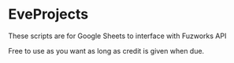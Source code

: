 # EveProjects
These scripts are for Google Sheets to interface with Fuzworks API

Free to use as you want as long as credit is given when due.

